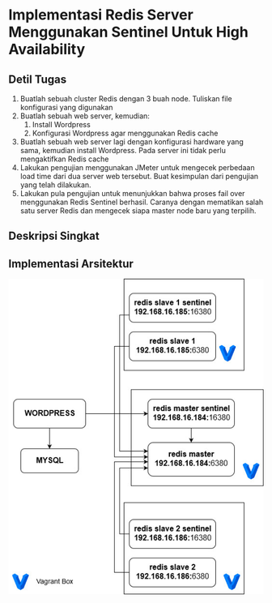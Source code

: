 # Implementasi Redis Server Menggunakan Sentinel Untuk High Availability

## Detil Tugas
1. Buatlah sebuah cluster Redis dengan 3 buah node. Tuliskan file konfigurasi yang digunakan
2. Buatlah sebuah web server, kemudian:
    1. Install Wordpress
    2. Konfigurasi Wordpress agar menggunakan Redis cache
3. Buatlah sebuah web server lagi dengan konfigurasi hardware yang sama, kemudian install Wordpress. Pada server ini tidak perlu mengaktifkan Redis cache
4. Lakukan pengujian menggunakan JMeter untuk mengecek perbedaan load time dari dua server web tersebut. Buat kesimpulan dari pengujian yang telah dilakukan.
5. Lakukan pula pengujian untuk menunjukkan bahwa proses fail over menggunakan Redis Sentinel berhasil. Caranya dengan mematikan salah satu server Redis dan mengecek siapa master node baru yang terpilih.

## Deskripsi Singkat

## Implementasi Arsitektur
![alt text](img/diagram.JPG)

